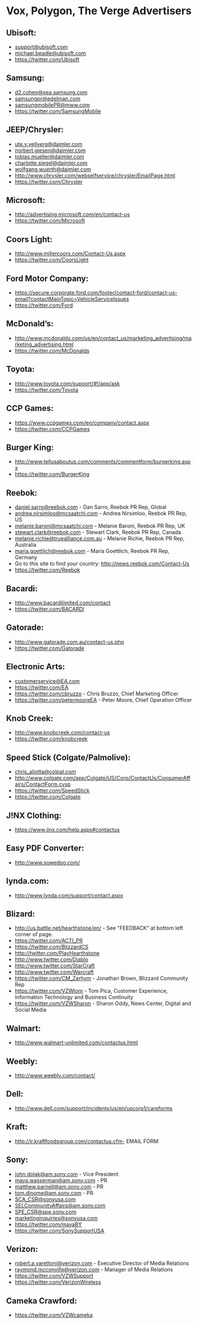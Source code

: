 # Vox, Polygon, The Verge Advertisers

## Ubisoft:
* support@ubisoft.com
* michael.beadle@ubisoft.com
* https://twitter.com/Ubisoft

## Samsung:
* d2.cohen@sea.samsung.com
* samsungpr@edelman.com
* samsungmobilePR@mww.com
* https://twitter.com/SamsungMobile

## JEEP/Chrysler:
* ute.v.vellverg@daimler.com
* norbert.giesen@daimler.com
* tobias.mueller@daimler.com
* charlotte.siegel@daimler.com
* wolfgang.wuerth@daimler.com
* http://www.chrysler.com/webselfservice/chrysler/EmailPage.html
* https://twitter.com/Chrysler

## Microsoft:
* http://advertising.microsoft.com/en/contact-us
* https://twitter.com/Microsoft

## Coors Light:
* http://www.millercoors.com/Contact-Us.aspx
* https://twitter.com/CoorsLight

## Ford Motor Company:
* https://secure.corporate.ford.com/footer/contact-ford/contact-us-email?contactMainTopic=VehicleServiceIssues
* https://twitter.com/Ford

## McDonald’s:
* http://www.mcdonalds.com/us/en/contact_us/marketing_advertising/marketing_advertising.html
* https://twitter.com/McDonalds

## Toyota:
* http://www.toyota.com/support/#!/app/ask
* https://twitter.com/Toyota

## CCP Games:
* https://www.ccpgames.com/en/company/contact.aspx
* https://twitter.com/CCPGames

## Burger King:
* http://www.tellusaboutus.com/comments/commentform/burgerking.aspx
* https://twitter.com/BurgerKing

## Reebok:
* daniel.sarro@reebok.com - Dan Sarro, Reebok PR Rep, Global
* andrea.nirsimloo@mcsaatchi.com - Andrea Nirsimloo, Reebok PR Rep, US
* melanie.baroni@mcsaatchi.com - Melanie Baroni, Reebok PR Rep, UK
* stewart.clark@reebok.com - Stewart Clark, Reebok PR Rep, Canada
* melanie.richie@truealliance.com.au - Melanie Richie, Reebok PR Rep, Australia
* maria.goettlich@reebok.com - Maria Goettlich, Reebok PR Rep, Germany
* Go to this site to find your country: http://news.reebok.com/Contact-Us
* https://twitter.com/Reebok

## Bacardi:
* http://www.bacardilimited.com/contact
* https://twitter.com/BACARDI

## Gatorade:
* http://www.gatorade.com.au/contact-us.php
* https://twitter.com/Gatorade

## Electronic Arts:
* customerservice@EA.com
* https://twitter.com/EA
* https://twitter.com/cbruzzo - Chris Bruzzo, Chief Marketing Officer
* https://twitter.com/petermooreEA - Peter Moore, Chief Operation Officer

## Knob Creek:
* http://www.knobcreek.com/contact-us
* https://twitter.com/knobcreek

## Speed Stick (Colgate/Palmolive):
* chris_aliotta@colpal.com
* http://www.colgate.com/app/Colgate/US/Corp/ContactUs/ConsumerAffairs/ContactForm.cvsp
* https://twitter.com/SpeedStick
* https://twitter.com/Colgate

## J!NX Clothing:
* https://www.jinx.com/help.aspx#contactus

## Easy PDF Converter:
* http://www.sowedoo.com/

## lynda\.com:
* http://www.lynda.com/support/contact.aspx

## Blizard:
* http://us.battle.net/hearthstone/en/ - See "FEEDBACK" at bottom left corner of page.
* https://twitter.com/ACTI_PR
* https://twitter.com/BlizzardCS
* http://twitter.com/PlayHearthstone
* http://www.twitter.com/Diablo
* http://www.twitter.com/StarCraft
* http://www.twitter.com/Warcraft
* https://twitter.com/CM_Zarhym - Jonathan Brown, Blizzard Community Rep
* https://twitter.com/VZWtom - Tom Pica, Customer Experience, Information Technology and Business Continuity
* https://twitter.com/VZWSharon - Sharon Oddy, News Center, Digital and Social Media

## Walmart:
* http://www.walmart-unlimited.com/contactus.html

## Weebly:
* http://www.weebly.com/contact/

## Dell:
* http://www.dell.com/support/incidents/us/en/uscorp1/careforms

## Kraft:
* http://ir.kraftfoodsgroup.com/contactus.cfm- EMAIL FORM

## Sony:
* john.dolak@am.sony.com - Vice President
* maya.wasserman@am.sony.com - PR
* matthew.parnell@am.sony.com - PR
* tom.dinome@am.sony.com - PR
* SCA_CSR@sonyusa.com
* SELCommunityAffairs@am.sony.com
* SPE_CSR@spe.sony.com
* marketinginquiries@sonyusa.com
* https://twitter.com/mayaBY
* https://twitter.com/SonySupportUSA

## Verizon:
* robert.a.varettoni@verizon.com - Executive Director of Media Relations
* raymond.mcconville@verizon.com - Manager of Media Relations
* https://twitter.com/VZWSupport
* https://twitter.com/VerizonWireless

## Cameka Crawford:
* https://twitter.com/VZWcameka
